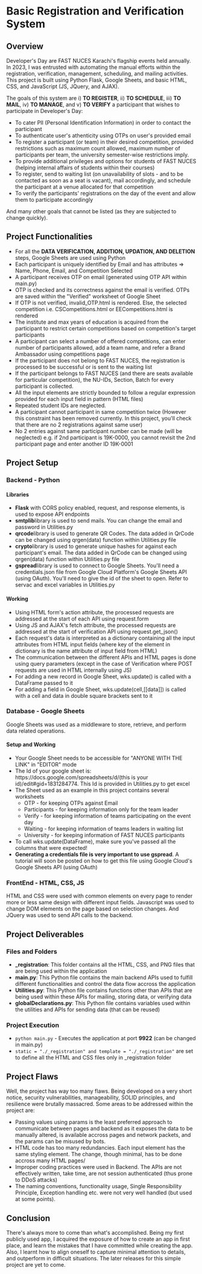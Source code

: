 <h1>Basic Registration and Verification System</h1>
<h2>Overview</h2>
<p>Developer's Day are FAST NUCES Karachi's flagship events held annually. 
  In 2023, I was entrusted with automating the manual efforts within the registration, verification, management, scheduling, and mailing activities.
This project is built using Python Flask, Google Sheets, and basic HTML, CSS, and JavaScript (JS, JQuery, and AJAX).</p>
<p>The goals of this system are i) <b>TO REGISTER</b>, ii) <b>TO SCHEDULE</b>, iii) <b>TO MAIL</b>, iv) <b>TO MANAGE</b>, and v) <b>TO VERIFY</b> a participant that wishes to participate in Developer's Day:</p>
  <ul>
    <li>To cater PII (Personal Identification Information) in order to contact the participant</li>
    <li>To authenticate user's athenticity using OTPs on user's provided email</li>
    <li>To register a participant (or team) in their desired competition, provided restrictions such as maximum count allowed, maximum number of participants per team, the university semester-wise restrictions imply.</li>
    <li>To provide additional privileges and options for students of FAST NUCES (helping internal affairs of students within their courses)</li>
    <li>To register, send to waiting list (on unavailability of slots - and to be contacted as soon as a seat is vacant), mail accordingly, and schedule the participant at a venue allocated for that competition</li>
    <li>To verify the participants' registrations on the day of the event and allow them to participate accordingly</li>
  </ul>
<p>And many other goals that cannot be listed (as they are subjected to change quickly).</p>

<h2>Project Functionalities</h2>
<ul>
  <li>For all the <b>DATA VERIFICATION, ADDITION, UPDATION, AND DELETION</b> steps, Google Sheets are used using Python</li>
  <li>Each participant is uniquely identified by Email and has attributes => Name, Phone, Email, and Competition Selected</li>
  <li>A participant receives OTP on email (generated using OTP API within main.py)</li>
  <li>OTP is checked and its correctness against the email is verified. OTPs are saved within the "Verified" worksheet of Google Sheet</li>
  <li>If OTP is not verified, invalid_OTP.html is rendered. Else, the selected competition i.e. CSCompetitions.html or EECompetitions.html is rendered</li>
  <li>The institute and max years of education is acquired from the participant to restrict certain competitions based on competition's target participants</li>
  <li>A participant can select a number of offered competitions, can enter number of participants allowed, add a team name, and refer a Brand Ambassador using competitions page</li>
  <li>If the participant does not belong to FAST NUCES, the registration is processed to be successful or is sent to the waiting list</li>
  <li>If the participant belongs to FAST NUCES (and there are seats available for particular competition), the NU-IDs, Section, Batch for every participant is collected.</li>
  <li>All the input elements are strictly bounded to follow a regular expression provided for each input field in pattern (HTML files)</li>
  <li>Repeated student IDs are neglected.</li>
  <li>A participant cannot participant in same competition twice (However this constraint has been removed currently. In this project, you'll check that there are no 2 registrations against same user)</li>
  <li>No 2 entries against same participant number can be made (will be neglected) e.g. if 2nd participant is 19K-0000, you cannot revisit the 2nd participant page and enter another ID 19K-0001</li>
</ul>

<h2>Project Setup</h2>
<h3>Backend - Python</h3>
<h4>Libraries</h4>
<ul>
  <li><b>Flask</b> with CORS policy enabled, request, and response elements, is used to expose API endpoints</li>
  <li><b>smtplib</b>library is used to send mails. You can change the email and password in Utilities.py</li>
  <li><b>qrcode</b>library is used to generate QR Codes. The data added in QrCode can be changed using qrgen(data) function within Utilities.py file</li>
  <li><b>crypto</b>library is used to generate unique hashes for against each participant's email. The data added in QrCode can be changed using qrgen(data) function within Utilities.py file</li>
  <li><b>gspread</b>library is used to connect to Google Sheets. You'll need a credentials.json file from Google Cloud Platform's Google Sheets API (using OAuth). You'll need to give the id of the sheet to open. Refer to servac and excel variables in Utilities.py</li>
</ul>
<h4>Working</h4>
<ul>
  <li>Using HTML form's action attribute, the processed requests are addressed at the start of each API using request.form</li>
  <li>Using JS and AJAX's fetch attribute, the processed requests are addressed at the start of verification API using request.get_json()</li>
  <li>Each request's data is interpreted as a dictionary containing all the input attributes from HTML input fields (where key of the element in dictionary is the name attribute of input field from HTML)</li>
  <li>The communication between the different APIs and HTML pages is done using query parameters (except in the case of Verification where POST requests are used in HTML internally using JS)</li>
  <li>For adding a new record in Google Sheet, wks.update() is called with a DataFrame passed to it</li>
  <li>For adding a field in Google Sheet, wks.update(cell,[[data]]) is called with a cell and data in double square brackets sent to it</li>
</ul>
<h3>Database - Google Sheets</h3>
Google Sheets was used as a middleware to store, retrieve, and perform data related operations.
<h4>Setup and Working</h4>
<ul>
  <li>Your Google Sheet needs to be accessible for "ANYONE WITH THE LINK" in "EDITOR" mode</li>
  <li>The Id of your google sheet is: https://docs.google.com/spreadsheets/d/(this is your id)/edit#gid=1831284774. This Id is provided in Utilities.py to get excel</li>
  <li>The Sheet used as an example in this project contains several worksheets
  <ul>
    <li>OTP - for keeping OTPs against Email</li>  
    <li>Participants - for keeping information only for the team leader</li>
    <li>Verify - for keeping information of teams participating on the event day</li>
    <li>Waiting - for keeping information of teams leaders in waiting list</li>
    <li>University - for keeping information of FAST NUCES participants</li>
  </ul>
  </li>
  <li>To call wks.update(DataFrame), make sure you've passed all the columns that were expected!</li>
  <li><b>Generating a credentials file is very important to use gspread</b>. A tutorial will soon be posted on how to get this file using Google Cloud's Google Sheets API (using OAuth)</li>
</ul>
<h3>FrontEnd - HTML, CSS, JS</h3>
HTML and CSS were used with common elements on every page to render more or less same design with different input fields. Javascript was used to change DOM elements on the page based on selection changes. And JQuery was used to send API calls to the backend.

<h2>Project Deliverables</h2>
<h3>Files and Folders</h3>
<ul>
  <li><b>_registration</b>: This folder contains all the HTML, CSS, and PNG files that are being used within the application</li>
  <li><b>main.py</b>: This Python file contains the main backend APIs used to fulfill different functionalities and control the data flow accross the application</li>
  <li><b>Utilities.py</b>: This Python file contains functions other than APIs that are being used within these APIs for mailing, storing data, or verifying data</li>
  <li><b>globalDeclarations.py</b>: This Python file contains variables used within the utilities and APIs for sending data (that can be reused)</li>
</ul>
<h3>Project Execution</h3>
<ul>
  <li><code>python main.py</code> - Executes the application at port <b>9922</b> (can be changed in main.py)</li>
  <li><code>static = "./_registration" and template = "./_registration"</code> are set to define all the HTML and CSS files only in _registration folder</li>
</ul>


<h2>Project Flaws</h2>
<p>Well, the project has way too many flaws. Being developed on a very short notice, security vulnerabilities, manageability, SOLID principles, and resilience were brutally massacred. Some areas to be addressed within the project are:</p>
<ul>
  <li>Passing values using params is the least preferred approach to communicate between pages and backend as it exposes the data to be manually altered, is available accross pages and network packets, and the params can be misused by bots.</li>
  <li>HTML code has too many redundancies. Each input element has the same styling element. The change, though minimal, has to be done accross many HTML pages/</li>
  <li>Improper coding practices were used in Backend. The APIs are not effectively written, take time, are not session authenticated (thus prone to DDoS attacks)</li>
  <li>The naming conventions, functionality usage, Single Responsibility Principle, Exception handling etc. were not very well handled (but used at some points).</li>
</ul>

<h2>Conclusion</h2>
There's always more to come than what's accomplished. Being my first publicly used app, I acquired the exposure of how to create an app in first place, and learn the mistakes that I have committed while creating the app. Also, I learnt how to align oneself to capture minimal attention to details, and outperform in difficult situations. The later releases for this simple project are yet to come.
